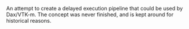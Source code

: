 An attempt to create a delayed execution pipeline that could be used
by Dax/VTK-m. The concept was never finished, and is kept around for historical reasons.